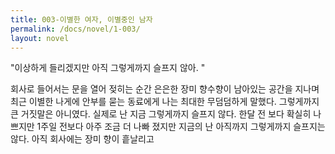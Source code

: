 ```yaml
---
title: 003-이별한 여자, 이별중인 남자
permalink: /docs/novel/1-003/
layout: novel
---
```


"이상하게 들리겠지만 아직 그렇게까지 슬프지 않아. "

회사로 들어서는 문을 열어 젖히는 순간 은은한 장미 향수향이 남아있는 공간을 지나며 최근 이별한 나게에 안부를 묻는 동료에게 나는 최대한 무덤덤하게 말했다. 그렇게까지 큰 거짓말은 아니였다. 실제로 난 지금 그렇게까지 슬프지 않다. 한달 전 보다 확실히 나쁘지만 1주일 전보다 아주 조금 더 나빠 졌지만 지금의 난 아직까지 그렇게까지 슬프지는 않다. 아직 회사에는 장미 향이 흩날리고  
